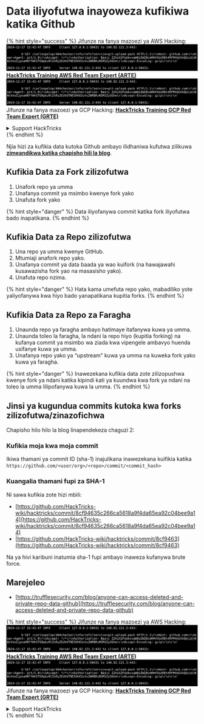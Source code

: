 # Data iliyofutwa inayoweza kufikiwa katika Github

{% hint style="success" %}
Jifunze na fanya mazoezi ya AWS Hacking:<img src="../../.gitbook/assets/image (1).png" alt="" data-size="line">[**HackTricks Training AWS Red Team Expert (ARTE)**](https://training.hacktricks.xyz/courses/arte)<img src="../../.gitbook/assets/image (1).png" alt="" data-size="line">\
Jifunze na fanya mazoezi ya GCP Hacking: <img src="../../.gitbook/assets/image (2).png" alt="" data-size="line">[**HackTricks Training GCP Red Team Expert (GRTE)**<img src="../../.gitbook/assets/image (2).png" alt="" data-size="line">](https://training.hacktricks.xyz/courses/grte)

<details>

<summary>Support HackTricks</summary>

* Angalia [**mpango wa usajili**](https://github.com/sponsors/carlospolop)!
* **Jiunge na** 💬 [**kikundi cha Discord**](https://discord.gg/hRep4RUj7f) au [**kikundi cha telegram**](https://t.me/peass) au **tufuatilie** kwenye **Twitter** 🐦 [**@hacktricks\_live**](https://twitter.com/hacktricks\_live)**.**
* **Shiriki mbinu za hacking kwa kuwasilisha PRs kwa** [**HackTricks**](https://github.com/carlospolop/hacktricks) na [**HackTricks Cloud**](https://github.com/carlospolop/hacktricks-cloud) github repos.

</details>
{% endhint %}

Njia hizi za kufikia data kutoka Github ambayo ilidhaniwa kufutwa zilikuwa [**zimeandikwa katika chapisho hili la blog**](https://trufflesecurity.com/blog/anyone-can-access-deleted-and-private-repo-data-github).

## Kufikia Data za Fork zilizofutwa

1. Unafork repo ya umma
2. Unafanya commit ya msimbo kwenye fork yako
3. Unafuta fork yako

{% hint style="danger" %}
Data iliyofanywa commit katika fork iliyofutwa bado inapatikana.
{% endhint %}

## Kufikia Data za Repo zilizofutwa

1. Una repo ya umma kwenye GitHub.
2. Mtumiaji anafork repo yako.
3. Unafanya commit ya data baada ya wao kuifork (na hawajawahi kusawazisha fork yao na masasisho yako).
4. Unafuta repo nzima.

{% hint style="danger" %}
Hata kama umefuta repo yako, mabadiliko yote yaliyofanywa kwa hiyo bado yanapatikana kupitia forks.
{% endhint %}

## Kufikia Data za Repo za Faragha

1. Unaunda repo ya faragha ambayo hatimaye itafanywa kuwa ya umma.
2. Unaunda toleo la faragha, la ndani la repo hiyo (kupitia forking) na kufanya commit ya msimbo wa ziada kwa vipengele ambavyo huenda usifanye kuwa ya umma.
3. Unafanya repo yako ya “upstream” kuwa ya umma na kuweka fork yako kuwa ya faragha.

{% hint style="danger" %}
Inawezekana kufikia data zote zilizopushwa kwenye fork ya ndani katika kipindi kati ya kuundwa kwa fork ya ndani na toleo la umma lilipofanywa kuwa la umma.
{% endhint %}

## Jinsi ya kugundua commits kutoka kwa forks zilizofutwa/zinazofichwa

Chapisho hilo hilo la blog linapendekeza chaguzi 2:

### Kufikia moja kwa moja commit

Ikiwa thamani ya commit ID (sha-1) inajulikana inawezekana kuifikia katika `https://github.com/<user/org>/<repo>/commit/<commit_hash>`

### Kuangalia thamani fupi za SHA-1

Ni sawa kufikia zote hizi mbili:

* [https://github.com/HackTricks-wiki/hacktricks/commit/8cf94635c266ca5618a9f4da65ea92c04bee9a14](https://github.com/HackTricks-wiki/hacktricks/commit/8cf94635c266ca5618a9f4da65ea92c04bee9a14)
* [https://github.com/HackTricks-wiki/hacktricks/commit/8cf9463](https://github.com/HackTricks-wiki/hacktricks/commit/8cf9463)

Na ya hivi karibuni inatumia sha-1 fupi ambayo inaweza kufanywa brute force.

## Marejeleo

* [https://trufflesecurity.com/blog/anyone-can-access-deleted-and-private-repo-data-github](https://trufflesecurity.com/blog/anyone-can-access-deleted-and-private-repo-data-github)

{% hint style="success" %}
Jifunze na fanya mazoezi ya AWS Hacking:<img src="../../.gitbook/assets/image (1).png" alt="" data-size="line">[**HackTricks Training AWS Red Team Expert (ARTE)**](https://training.hacktricks.xyz/courses/arte)<img src="../../.gitbook/assets/image (1).png" alt="" data-size="line">\
Jifunze na fanya mazoezi ya GCP Hacking: <img src="../../.gitbook/assets/image (2).png" alt="" data-size="line">[**HackTricks Training GCP Red Team Expert (GRTE)**<img src="../../.gitbook/assets/image (2).png" alt="" data-size="line">](https://training.hacktricks.xyz/courses/grte)

<details>

<summary>Support HackTricks</summary>

* Angalia [**mpango wa usajili**](https://github.com/sponsors/carlospolop)!
* **Jiunge na** 💬 [**kikundi cha Discord**](https://discord.gg/hRep4RUj7f) au [**kikundi cha telegram**](https://t.me/peass) au **tufuatilie** kwenye **Twitter** 🐦 [**@hacktricks\_live**](https://twitter.com/hacktricks\_live)**.**
* **Shiriki mbinu za hacking kwa kuwasilisha PRs kwa** [**HackTricks**](https://github.com/carlospolop/hacktricks) na [**HackTricks Cloud**](https://github.com/carlospolop/hacktricks-cloud) github repos.

</details>
{% endhint %}
